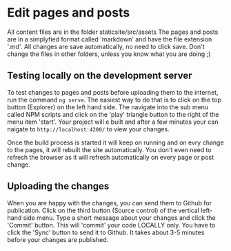# Edit pages and posts

All content files are in the folder staticsite/src/assets
The pages and posts are in a simplyfied format called 'markdown' and have the file extension '.md'.
All changes are save automatically, no need to click save.
Don't change the files in other folders, unless you know what you are doing ;)

## Testing locally on the development server

To test changes to pages and posts before uploading them to the internet, run the command `ng serve`. The easiest way to do that is to click on the top button (Explorer) on the left hand side. The navigate into the sub menu called NPM scripts and click on the 'play' triangle button to the right of the menu item 'start'. Your project will e built and after a few minutes your can naigate to `http://localhost:4200/` to view your changes.

Once the build process is started it will keep on running and on evry change to the pages, it will rebuilt the site automatically. You don't even need to refresh the browser as it will refresh automatically on every page or post change.

## Uploading the changes

When you are happy with the changes, you can send them to Github for publication. Click on the third button (Source control) of the vertical left-hand side menu. Type a short message about your changes and click the 'Commit' button. This will 'commit' your code LOCALLY only. You have to click the 'Sync' button to send it to Github. It takes about 3-5 minutes before your changes are published.

